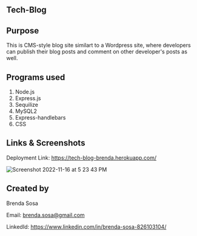 ## Tech-Blog

## Purpose

This is CMS-style blog site similart to a Wordpress site, where developers can publish their blog posts and comment on other developer's posts as well.
## Programs used

1. Node.js
2. Express.js
3. Sequilize
5. MySQL2
6. Express-handlebars
7. CSS

## Links & Screenshots

Deployment Link: https://tech-blog-brenda.herokuapp.com/


![Screenshot 2022-11-16 at 5 23 43 PM](https://user-images.githubusercontent.com/106204413/202307699-ab63c02a-7b12-4406-a26f-d066023fa910.png)




## Created by

Brenda Sosa

Email: brenda.sosa@gmail.com

LinkedId: https://www.linkedin.com/in/brenda-sosa-826103104/
